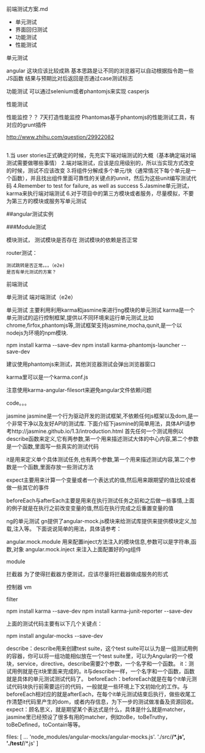 前端测试方案.md


- 单元测试
- 界面回归测试
- 功能测试
- 性能测试



单元测试

angular 这块应该比较成熟
基本思路是让不同的浏览器可以自动根据指令跑一些JS函数
结果与预期比对后返回是否通过case测试标志


功能测试
可以通过selenium或者phantomjs来实现 casperjs

性能测试

性能监控？？
7天打造性能监控
Phantomas基于phantomjs的性能测试工具，有对应的grunt插件





http://www.zhihu.com/question/29922082



##

1.当 user stories正式确定的时候，先充实下端对端测试的大概（基本确定端对端测试需要做哪些事情）
2.端对端测试，应该是应用级别的，所以当实现方式改变的时候，测试不应该改变
3.将组件分解成多个单元/快（通常情况下每个单元是一个函数），并且找出组件里面可靠性的关键点的unnit，然后为这些unit编写测试代码
4.Remember to test for failure, as well as success
5.Jasmine单元测试，karma来执行端对端测试
6.对于项目中的第三方模块或者服务，尽量模拟，不要为第三方的模块或服务写单元测试


##angular测试实例

###Module测试

模块测试，
	测试模块是否存在
	测试模块的依赖是否正常

router测试：
	
	测试跳转是否正常。。。（e2e)
	是否有单元测试的方案？


前端测试

单元测试
端对端测试（e2e）



单元测试
主要利用利用karma和jasmine来进行ng模块的单元测试
karma是一个单元测试的运行控制框架,提供以不同环境来运行单元测试,比如chrome,firfox,phantomjs等,测试框架支持jasmine,mocha,qunit,是一个以nodejs为环境的npm模块.

npm install karma --save-dev
npm install karma-phantomjs-launcher --save-dev

建议使用phantomjs来测试，其他浏览器测试会弹出浏览器窗口


karma里可以是一个karma.conf.js

注意使用karma-angular-filesort来避免angular文件依赖问题

code。。。

jasmine
jasmine是一个行为驱动开发的测试框架,不依赖任何js框架以及dom,是一个非常干净以及友好API的测试库.
下面介绍下jasmine的简单用法，具体API请参考http://jasmine.github.io/1.3/introduction.html
首先任何一个测试用例以describe函数来定义,它有两参数,第一个用来描述测试大体的中心内容,第二个参数是一个函数,里面写一些真实的测试代码

it是用来定义单个具体测试任务,也有两个参数,第一个用来描述测试内容,第二个参数是一个函数,里面存放一些测试方法

expect主要用来计算一个变量或者一个表达式的值,然后用来跟期望的值比较或者做一些其它的事件

beforeEach与afterEach主要是用来在执行测试任务之前和之后做一些事情,上面的例子就是在执行之前改变变量的值,然后在执行完成之后重置变量的值

ng的单元测试
gn提供了angular-mock.js模块来给测试库提供来提供模块定义,加载,注入等。
下面说说简单的用法，具体请参考：

angular.mock.module 用来配置inject方法注入的模块信息,参数可以是字符串,函数,对象
angular.mock.inject 来注入上面配置好的ng组件

module

拦截器
为了使得拦截器方便测试，应该尽量将拦截器做成服务的形式

控制器
vm

filter

npm install karma --save-dev
npm install karma-junit-reporter --save-dev

上面的测试代码主要有以下几个关键点：

npm install angular-mocks --save-dev 

describe：describe用来创建test suite，这个test suite可以认为是一组测试用例的容器，你可以将一组功能相似放在一个test suite里，可以为Angular的一个模块，service，directive。describe需要2个参数，一个名字和一个函数。
it：测试用例就是在it块里面来完成的。it与describe一样，一个名字和一个函数，函数就是具体的单元测试测试代码了。
beforeEach：beforeEach就是在每个it单元测试代码块执行前需要运行的代码，一般就是一些环境上下文初始化的工作。与beforeEach相对应的就是afterEach，在每个it单元测试结束后执行，做些收尾工作清楚it代码里产生的dom，或者内存信息，为下一步的测试做准备及资源回收。
expect：顾名思义，就是期望某个表达式是什么，具体是什么就是matcher，jasmine里已经预设了很多有用的matcher，例如toBe，toBeTruthy，toBeDefined，toContain等等。

files: [
  ...
  'node_modules/angular-mocks/angular-mocks.js'.
  './src/**/*.js',
  './test/**/*.js'
]

